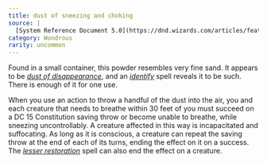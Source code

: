 ```yaml
---
title: dust of sneezing and choking
source: |
  [System Reference Document 5.0](https://dnd.wizards.com/articles/features/systems-reference-document-srd)
category: Wondrous
rarity: uncommon
---
```


Found in a small container, this powder resembles very fine sand. It appears to be [*dust of disappearance*](/magic-items/dust-of-disappearance/), and an [*identify*](/spells/identify/) spell reveals it to be such. There is enough of it for one use.

When you use an action to throw a handful of the dust into the air, you and each creature that needs to breathe within 30 feet of you must succeed on a DC 15 Constitution saving throw or become unable to breathe, while sneezing uncontrollably. A creature affected in this way is incapacitated and suffocating. As long as it is conscious, a creature can repeat the saving throw at the end of each of its turns, ending the effect on it on a success. The [*lesser restoration*](/spells/restoration-lesser/) spell can also end the effect on a creature.
